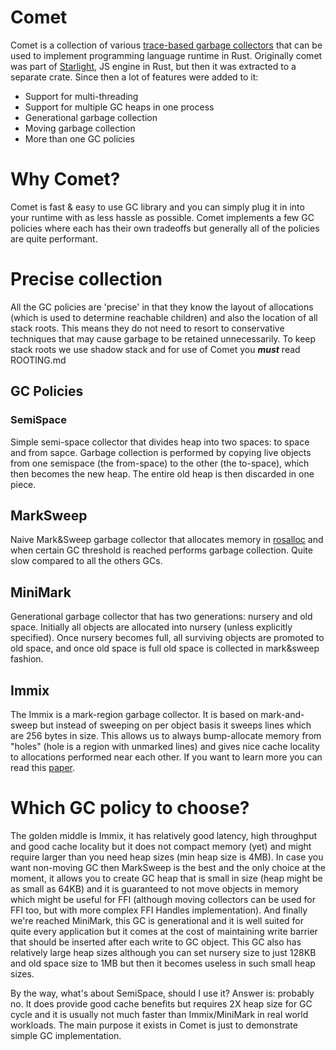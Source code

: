 # Comet

Comet is a collection of various [trace-based garbage collectors](https://en.wikipedia.org/wiki/Tracing_garbage_collection) that can be used to implement programming language runtime in Rust. Originally comet was part of [Starlight](https://github.com/starligt-js/starlight), JS engine in Rust, but then it was extracted to a separate crate. Since then a lot of features were added to it: 
- Support for multi-threading
- Support for multiple GC heaps in one process
- Generational garbage collection
- Moving garbage collection
- More than one GC policies

# Why Comet?

Comet is fast & easy to use GC library and you can simply plug it in into your runtime with as less hassle as possible. Comet implements a few GC policies where each has their own tradeoffs but generally all of the policies are quite performant. 


# Precise collection

All the GC policies are 'precise' in that they know the layout of allocations (which is used to determine reachable children) and also the location of all stack roots. This means they do not need to resort to conservative techniques that may cause garbage to be retained unnecessarily. To keep stack roots we use shadow stack and for use of Comet you ***must*** read ROOTING.md

## GC Policies

### SemiSpace

Simple semi-space collector that divides heap into two spaces: to space and from sapce.  Garbage collection is performed by copying live objects from one semispace (the from-space) to the other (the to-space), which then becomes the new heap. The entire old heap is then discarded in one piece.

## MarkSweep

Naive Mark&Sweep garbage collector that allocates memory in [rosalloc](https://github.com/playxe/rosalloc) and when certain GC threshold is reached performs garbage collection. Quite slow compared to all the others GCs.

## MiniMark

Generational garbage collector that has two generations: nursery and old space. Initially all objects are allocated into nursery (unless explicitly specified). Once nursery becomes full, all surviving objects
are promoted to old space, and once old space is full old space is collected in mark&sweep fashion. 

## Immix 

The Immix is a mark-region garbage collector. It is based on mark-and-sweep but instead of sweeping on per object basis it sweeps lines which are 256 bytes in size. This allows us to always bump-allocate memory from "holes" (hole is a region with unmarked lines) and gives nice cache locality to allocations performed near each other. If you want to learn more you can read this [paper](https://users.cecs.anu.edu.au/~steveb/pubs/papers/immix-pldi-2008.pdf). 


# Which GC policy to choose? 

The golden middle is Immix, it has relatively good latency, high throughput and good cache locality but it does not compact memory (yet) and might require larger than you need heap sizes (min heap size is 4MB). In case you want non-moving GC then MarkSweep is the best and the only choice at the moment, it allows you to create GC heap that is small in size (heap might be as small as 64KB) and it is guaranteed to not move objects in memory which might be useful for FFI (although moving collectors can be used for FFI too, but with more complex FFI Handles implementation). And finally we're reached MiniMark, this GC is generational and it is well suited for quite every application but it comes at the cost of maintaining write barrier that should be inserted after each write to GC object. This GC also has relatively large heap sizes although you can set nursery size to just 128KB and old space size to 1MB but then it becomes useless in such small heap sizes.


By the way, what's about SemiSpace, should I use it? Answer is: probably no. It does provide good cache benefits but requires 2X heap size for GC cycle and it is usually not much faster than Immix/MiniMark in real world workloads. The main purpose it exists in Comet is just to demonstrate simple GC implementation.